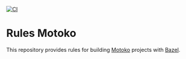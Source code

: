 [![CI](https://github.com/dfinity/rules_motoko/actions/workflows/ci.yml/badge.svg)](https://github.com/dfinity/rules_motoko/actions/workflows/ci.yml)

# Rules Motoko

This repository provides rules for building [Motoko](https://smartcontracts.org/docs/language-guide/motoko.html) projects with [Bazel](http://bazel.build/).
